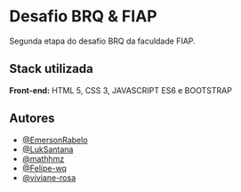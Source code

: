 # Desafio BRQ & FIAP

Segunda etapa do desafio BRQ da faculdade FIAP.



## Stack utilizada

**Front-end:** HTML 5, CSS 3, JAVASCRIPT ES6 e BOOTSTRAP


## Autores

- [@EmersonRabelo](https://github.com/EmersonRabelo)
- [@LukSantana](https://github.com/LukSantana)
- [@mathhmz](https://github.com/mathhmz)
- [@Felipe-wq](https://github.com/Felipe-wq)
- [@viviane-rosa](https://github.com/viviane-rosa)

